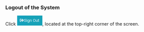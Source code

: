 ### Logout of the System

Click ![image](/articles/demo_project/DPM_Demo_Project/images/08_ICON_SignOut.jpg), located at the top-right corner of the screen.
